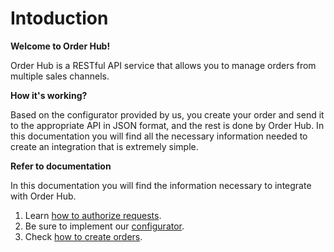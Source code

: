 # Intoduction
**Welcome to Order Hub!**

Order Hub is a RESTful API service that allows you to manage orders from multiple sales channels.

**How it's working?**

Based on the configurator provided by us, you create your order and send it to the appropriate API in JSON format, and the rest is done by Order Hub.
In this documentation you will find all the necessary information needed to create an integration that is extremely simple.

**Refer to documentation**

In this documentation you will find the information necessary to integrate with Order Hub.

1. Learn [how to authorize requests](authorization).
2. Be sure to implement our [configurator](configurator).
3. Check [how to create orders](orders).
